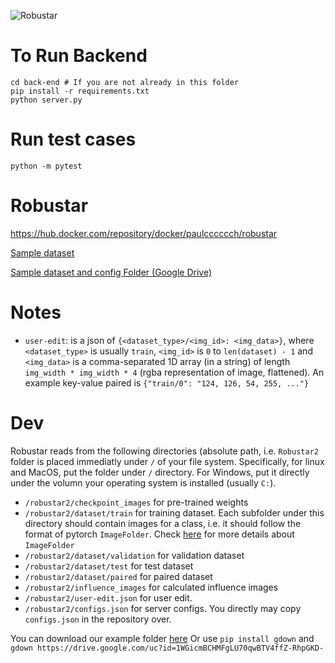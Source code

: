 ![Robustar](logo2.png "Robustar")

# To Run Backend
```
cd back-end # If you are not already in this folder
pip install -r requirements.txt
python server.py
```

# Run test cases
```
python -m pytest
```


# Robustar

https://hub.docker.com/repository/docker/paulcccccch/robustar

[Sample dataset](https://drive.google.com/file/d/1DTaPnWV91C9VXZ9JOBz7hoDxfyUXBpUv/view?usp=sharing)

[Sample dataset and config Folder (Google Drive)](https://drive.google.com/drive/u/1/folders/16z0qYdQSF6t5j8ve5BoA_yB7AX90ZdZH) 


# Notes

- `user-edit`: is a json of `{<dataset_type>/<img_id>: <img_data>}`, where `<dataset_type>` is usually `train`, `<img_id>` is `0` to `len(dataset) - 1` and `<img_data>` is a comma-separated 1D array (in a string) of length `img_width * img_width * 4` (rgba representation of image, flattened). An example key-value paired is `{"train/0": "124, 126, 54, 255, ..."}`

# Dev 

Robustar reads from the following directories (absolute path, i.e. `Robustar2` folder is placed immediatly under `/` of your file system. Specifically, for linux and MacOS, put the folder under `/` directory. For Windows, put it directly under the volumn your operating system is installed (usually `C:`).

- `/robustar2/checkpoint_images` for pre-trained weights
- `/robustar2/dataset/train` for training dataset. Each subfolder under this directory should contain images for a class, i.e. it should follow the format of pytorch `ImageFolder`. Check [here](https://developpaper.com/detailed-explanation-of-the-use-of-imagefolder-in-pytorch/) for more details about `ImageFolder`
- `/robustar2/dataset/validation` for validation dataset
- `/robustar2/dataset/test` for test dataset
- `/robustar2/dataset/paired` for paired dataset
- `/robustar2/influence_images` for calculated influence images
- `/robustar2/user-edit.json` for user edit.
- `/robustar2/configs.json` for server configs. You directly may copy `configs.json` in the repository over.

You can download our example folder [here](https://drive.google.com/drive/u/1/folders/16z0qYdQSF6t5j8ve5BoA_yB7AX90ZdZH)
Or use `pip install gdown` and `gdown https://drive.google.com/uc?id=1WGicmBCHMFgLU70qwBTV4ffZ-RhpGKD-`


